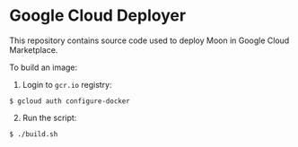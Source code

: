 # Google Cloud Deployer

This repository contains source code used to deploy Moon in Google Cloud Marketplace.

To build an image:

1. Login to `gcr.io` registry:

```
$ gcloud auth configure-docker
```

2. Run the script:
```
$ ./build.sh
```
